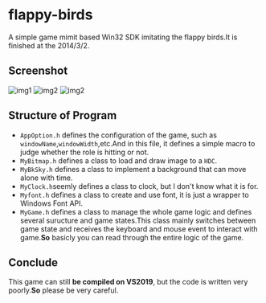 # flappy-birds
A simple game mimit based Win32 SDK imitating the flappy birds.It is finished at the 2014/3/2.

## Screenshot

![img1](http://pw9l1zd1z.bkt.clouddn.com/flappy-1.png "img1")
![img2](http://pw9l1zd1z.bkt.clouddn.com/flappy-2.png "img2")
![img2](http://pw9l1zd1z.bkt.clouddn.com/flappy-3.png "img2")

## Structure of Program
* `AppOption.h` defines the configuration of the game, such as `windowName`,`windowWidth`,etc.And in this file, it defines a simple macro to judge whether the role is hitting or not.
* `MyBitmap.h` defines a class to load and draw image to a `HDC`.
* `MyBkSky.h` defines a class to implement a background that can move alone with time.
* `MyClock.h`seemly defines a class to clock, but I don't know what it is for.
* `Myfont.h` defines a class to create and use font, it is just a wrapper to Windows Font API.
* `MyGame.h` defines a class to manage the whole game logic and defines several suructure and game states.This class mainly switches between game state and receives the keyboard and mouse event to interact with game.**So** basicly you can read through the entire logic of the game.

## Conclude
This game can still **be compiled on VS2019**, but the code is written very poorly.**So** please be very careful.